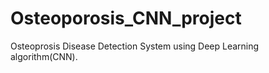 # Osteoporosis_CNN_project
Osteoprosis Disease Detection System using Deep Learning algorithm(CNN).
